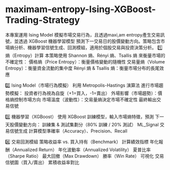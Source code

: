 # maximam-entropy-Ising-XGBoost-Trading-Strategy
本專案運用 Ising Model 模擬市場交易行為，且透過maxi,am entropy產生交易訊號，並透過 XGBoost 機器學習模型 預測下一交易日的股價變動方向。策略包含市場熵分析、機器學習信號生成、回測模組，適用於個股交易與投資決策分析。
1️⃣ 熵（Entropy）計算
本策略使用 Shannon 熵、Rényi 熵、Tsallis 熵 來衡量市場的不確定性：
價格熵（Price Entropy）：衡量價格變動的隨機性
交易量熵（Volume Entropy）：衡量資金流動的集中度
Rényi 熵 & Tsallis 熵：衡量市場分布的長尾效應

2️⃣ Ising Model（市場行為模擬）
利用 Metropolis-Hastings 演算法 進行市場趨勢模擬：
投資者行為視為自旋（+1=買入，-1=賣出）
外場影響（市場趨勢）：價格熵控制市場方向
市場溫度（波動性）：交易量熵決定市場不確定性
最終輸出交易信號

3️⃣ 機器學習（XGBoost）
使用 XGBoost 訓練模型，輸入市場熵特徵，預測 下一天股價變動方向：
訓練集 & 測試集劃分（80% 訓練 / 20% 測試）
ML_Signal 交易信號生成
計算模型準確率（Accuracy）、Precision、Recall

4️⃣ 交易回測模組
策略收益率 vs. 買入持有（Benchmark）
計算績效指標
年化報酬（Annualized Return）
年化波動率（Annualized Volatility）
夏普比率（Sharpe Ratio）
最大回撤（Max Drawdown）
勝率（Win Rate）
可視化
交易信號圖（買入/賣出）
累積收益率對比

